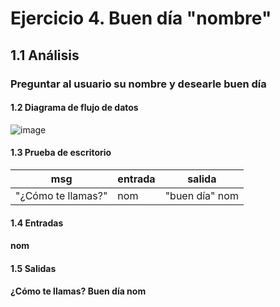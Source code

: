 # Ejercicio 4. Buen día "nombre"
## 1.1 Análisis
### Preguntar al usuario su nombre y desearle buen día
#### 1.2 Diagrama de flujo de datos
![image](https://user-images.githubusercontent.com/113397533/190947463-05854f5f-4326-496f-9984-431c6ea64430.png)
#### 1.3 Prueba de escritorio
| msg | entrada | salida |
|------|--------|--------|
|"¿Cómo te llamas?" | nom  | "buen día" nom|
#### 1.4 Entradas
#### nom
#### 1.5 Salidas
#### ¿Cómo te llamas? Buen día nom 
